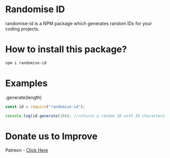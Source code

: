 # Randomise ID

randomise-id is a NPM package which generates random IDs for your coding projects.

# How to install this package?

```sh
npm i randomise-id
```

# Examples

.generate(length)

```js
const id = require("randomise-id");

console.log(id.generate(10)); //returns a random ID with 10 characters
```

# Donate us to Improve

Patreon - [Click Here](https://patreon.com/ashutoshswamy)
